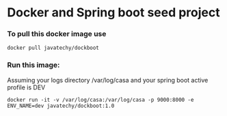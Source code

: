 # Docker and Spring boot seed project

### To pull this docker image use  

```
docker pull javatechy/dockboot
```

### Run this image:

Assuming your logs directory /var/log/casa
and your spring boot active profile is DEV

```
docker run -it -v /var/log/casa:/var/log/casa -p 9000:8000 -e ENV_NAME=dev javatechy/dockboot:1.0
```


